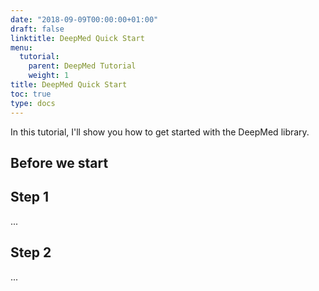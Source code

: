 ```yaml
---
date: "2018-09-09T00:00:00+01:00"
draft: false
linktitle: DeepMed Quick Start
menu:
  tutorial:
    parent: DeepMed Tutorial
    weight: 1
title: DeepMed Quick Start
toc: true
type: docs
---
```


In this tutorial, I'll show you how to get started with the DeepMed library.

## Before we start

## Step 1

...

## Step 2

...
